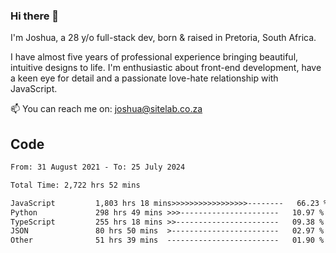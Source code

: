 ### Hi there 👋

I'm Joshua, a 28 y/o full-stack dev, born & raised in Pretoria, South Africa. 

I have almost five years of professional experience bringing beautiful, intuitive designs to life. I'm enthusiastic about front-end development, have a keen eye for detail and a passionate love-hate relationship with JavaScript.

📫 You can reach me on: joshua@sitelab.co.za

## **Code**

<!--START_SECTION:waka-->

```txt
From: 31 August 2021 - To: 25 July 2024

Total Time: 2,722 hrs 52 mins

JavaScript         1,803 hrs 18 mins>>>>>>>>>>>>>>>>>--------   66.23 %
Python             298 hrs 49 mins >>>----------------------   10.97 %
TypeScript         255 hrs 18 mins >>-----------------------   09.38 %
JSON               80 hrs 50 mins  >------------------------   02.97 %
Other              51 hrs 39 mins  -------------------------   01.90 %
```

<!--END_SECTION:waka-->
